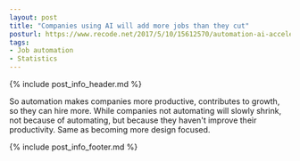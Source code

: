 ```yaml
---
layout: post
title: "Companies using AI will add more jobs than they cut"
posturl: https://www.recode.net/2017/5/10/15612570/automation-ai-acceleration-revenue-growth-financial-upside-mnuchin
tags:
- Job automation
- Statistics
---
```


{% include post_info_header.md %}

So automation makes companies more productive, contributes to growth, so they can hire more. While companies not automating will slowly shrink, not because of automating, but because they haven't improve their productivity. Same as becoming more design focused.

<!--more-->
{% include post_info_footer.md %}
